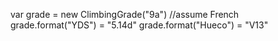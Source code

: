 var grade = new ClimbingGrade("9a") //assume French
grade.format("YDS") = "5.14d" 
grade.format("Hueco") = "V13" 



